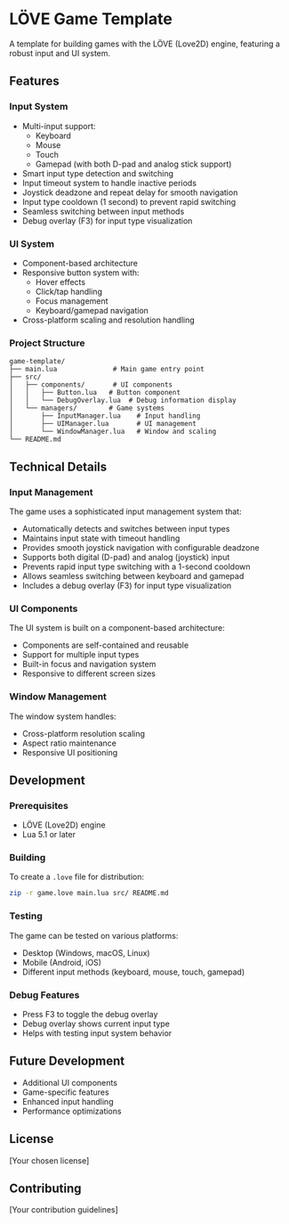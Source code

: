 # LÖVE Game Template

A template for building games with the LÖVE (Love2D) engine, featuring a robust input and UI system.

## Features

### Input System
- Multi-input support:
  - Keyboard
  - Mouse
  - Touch
  - Gamepad (with both D-pad and analog stick support)
- Smart input type detection and switching
- Input timeout system to handle inactive periods
- Joystick deadzone and repeat delay for smooth navigation
- Input type cooldown (1 second) to prevent rapid switching
- Seamless switching between input methods
- Debug overlay (F3) for input type visualization

### UI System
- Component-based architecture
- Responsive button system with:
  - Hover effects
  - Click/tap handling
  - Focus management
  - Keyboard/gamepad navigation
- Cross-platform scaling and resolution handling

### Project Structure
```
game-template/
├── main.lua              # Main game entry point
├── src/
│   ├── components/       # UI components
│   │   ├── Button.lua   # Button component
│   │   └── DebugOverlay.lua  # Debug information display
│   └── managers/        # Game systems
│       ├── InputManager.lua    # Input handling
│       ├── UIManager.lua       # UI management
│       └── WindowManager.lua   # Window and scaling
└── README.md
```

## Technical Details

### Input Management
The game uses a sophisticated input management system that:
- Automatically detects and switches between input types
- Maintains input state with timeout handling
- Provides smooth joystick navigation with configurable deadzone
- Supports both digital (D-pad) and analog (joystick) input
- Prevents rapid input type switching with a 1-second cooldown
- Allows seamless switching between keyboard and gamepad
- Includes a debug overlay (F3) for input type visualization

### UI Components
The UI system is built on a component-based architecture:
- Components are self-contained and reusable
- Support for multiple input types
- Built-in focus and navigation system
- Responsive to different screen sizes

### Window Management
The window system handles:
- Cross-platform resolution scaling
- Aspect ratio maintenance
- Responsive UI positioning

## Development

### Prerequisites
- LÖVE (Love2D) engine
- Lua 5.1 or later

### Building
To create a `.love` file for distribution:
```bash
zip -r game.love main.lua src/ README.md
```

### Testing
The game can be tested on various platforms:
- Desktop (Windows, macOS, Linux)
- Mobile (Android, iOS)
- Different input methods (keyboard, mouse, touch, gamepad)

### Debug Features
- Press F3 to toggle the debug overlay
- Debug overlay shows current input type
- Helps with testing input system behavior

## Future Development
- Additional UI components
- Game-specific features
- Enhanced input handling
- Performance optimizations

## License
[Your chosen license]

## Contributing
[Your contribution guidelines] 
